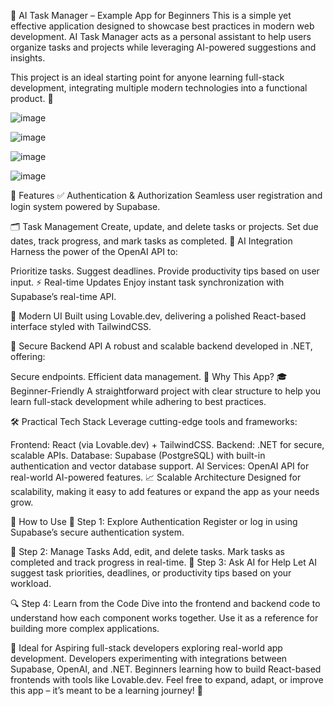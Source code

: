 🌟 AI Task Manager – Example App for Beginners
This is a simple yet effective application designed to showcase best practices in modern web development.
AI Task Manager acts as a personal assistant to help users organize tasks and projects while leveraging AI-powered suggestions and insights.

This project is an ideal starting point for anyone learning full-stack development, integrating multiple modern technologies into a functional product. 🚀

![image](https://github.com/user-attachments/assets/62f03ca3-f582-42f9-a13c-b7b9f4fddbc0)


![image](https://github.com/user-attachments/assets/c27e80be-d8ff-4db3-8dcd-f63348eee65d)


![image](https://github.com/user-attachments/assets/fbb38186-446f-4490-acfd-dbb96cfa8473)


![image](https://github.com/user-attachments/assets/dec85fc5-c464-4d35-b22c-fb39dce83c78)



🔑 Features
✅ Authentication & Authorization
Seamless user registration and login system powered by Supabase.

🗂️ Task Management
Create, update, and delete tasks or projects.
Set due dates, track progress, and mark tasks as completed.
🤖 AI Integration
Harness the power of the OpenAI API to:

Prioritize tasks.
Suggest deadlines.
Provide productivity tips based on user input.
⚡ Real-time Updates
Enjoy instant task synchronization with Supabase’s real-time API.

🎨 Modern UI
Built using Lovable.dev, delivering a polished React-based interface styled with TailwindCSS.

🔗 Secure Backend API
A robust and scalable backend developed in .NET, offering:

Secure endpoints.
Efficient data management.
🤔 Why This App?
🎓 Beginner-Friendly
A straightforward project with clear structure to help you learn full-stack development while adhering to best practices.

🛠️ Practical Tech Stack
Leverage cutting-edge tools and frameworks:

Frontend: React (via Lovable.dev) + TailwindCSS.
Backend: .NET for secure, scalable APIs.
Database: Supabase (PostgreSQL) with built-in authentication and vector database support.
AI Services: OpenAI API for real-world AI-powered features.
📈 Scalable Architecture
Designed for scalability, making it easy to add features or expand the app as your needs grow.

🚀 How to Use
🔐 Step 1: Explore Authentication
Register or log in using Supabase’s secure authentication system.

📝 Step 2: Manage Tasks
Add, edit, and delete tasks.
Mark tasks as completed and track progress in real-time.
🤖 Step 3: Ask AI for Help
Let AI suggest task priorities, deadlines, or productivity tips based on your workload.

🔍 Step 4: Learn from the Code
Dive into the frontend and backend code to understand how each component works together.
Use it as a reference for building more complex applications.

🎯 Ideal for
Aspiring full-stack developers exploring real-world app development.
Developers experimenting with integrations between Supabase, OpenAI, and .NET.
Beginners learning how to build React-based frontends with tools like Lovable.dev.
Feel free to expand, adapt, or improve this app – it’s meant to be a learning journey! 🎉
